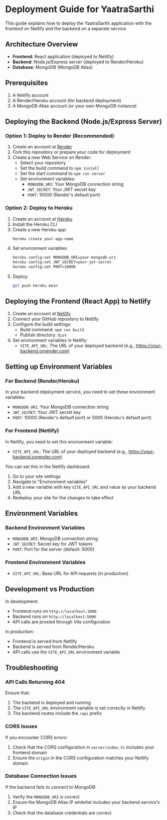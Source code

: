 # Deployment Guide for YaatraSarthi

This guide explains how to deploy the YaatraSarthi application with the frontend on Netlify and the backend on a separate service.

## Architecture Overview

- **Frontend**: React application (deployed to Netlify)
- **Backend**: Node.js/Express server (deployed to Render/Heroku)
- **Database**: MongoDB (MongoDB Atlas)

## Prerequisites

1. A Netlify account
2. A Render/Heroku account (for backend deployment)
3. A MongoDB Atlas account (or your own MongoDB instance)

## Deploying the Backend (Node.js/Express Server)

### Option 1: Deploy to Render (Recommended)

1. Create an account at [Render](https://render.com/)
2. Fork this repository or prepare your code for deployment
3. Create a new Web Service on Render:
   - Select your repository
   - Set the build command to `npm install`
   - Set the start command to `npm run server`
   - Set environment variables:
     - `MONGODB_URI`: Your MongoDB connection string
     - `JWT_SECRET`: Your JWT secret key
     - `PORT`: 10000 (Render's default port)

### Option 2: Deploy to Heroku

1. Create an account at [Heroku](https://heroku.com/)
2. Install the Heroku CLI
3. Create a new Heroku app:
   ```bash
   heroku create your-app-name
   ```
4. Set environment variables:
   ```bash
   heroku config:set MONGODB_URI=your-mongodb-uri
   heroku config:set JWT_SECRET=your-jwt-secret
   heroku config:set PORT=10000
   ```
5. Deploy:
   ```bash
   git push heroku main
   ```

## Deploying the Frontend (React App) to Netlify

1. Create an account at [Netlify](https://netlify.com/)
2. Connect your GitHub repository to Netlify
3. Configure the build settings:
   - Build command: `npm run build`
   - Publish directory: `dist`
4. Set environment variables in Netlify:
   - `VITE_API_URL`: The URL of your deployed backend (e.g., https://your-backend.onrender.com)

## Setting up Environment Variables

### For Backend (Render/Heroku)

In your backend deployment service, you need to set these environment variables:
- `MONGODB_URI`: Your MongoDB connection string
- `JWT_SECRET`: Your JWT secret key
- `PORT`: 10000 (Render's default port) or 5000 (Heroku's default port)

### For Frontend (Netlify)

In Netlify, you need to set this environment variable:
- `VITE_API_URL`: The URL of your deployed backend (e.g., https://your-backend.onrender.com)

You can set this in the Netlify dashboard:
1. Go to your site settings
2. Navigate to "Environment variables"
3. Add a new variable with key `VITE_API_URL` and value as your backend URL
4. Redeploy your site for the changes to take effect

## Environment Variables

### Backend Environment Variables
- `MONGODB_URI`: MongoDB connection string
- `JWT_SECRET`: Secret key for JWT tokens
- `PORT`: Port for the server (default: 5000)

### Frontend Environment Variables
- `VITE_API_URL`: Base URL for API requests (in production)

## Development vs Production

In development:
- Frontend runs on `http://localhost:3000`
- Backend runs on `http://localhost:5000`
- API calls are proxied through Vite configuration

In production:
- Frontend is served from Netlify
- Backend is served from Render/Heroku
- API calls use the `VITE_API_URL` environment variable

## Troubleshooting

### API Calls Returning 404
Ensure that:
1. The backend is deployed and running
2. The `VITE_API_URL` environment variable is set correctly in Netlify
3. The backend routes include the `/api` prefix

### CORS Issues
If you encounter CORS errors:
1. Check that the CORS configuration in `server/index.ts` includes your frontend domain
2. Ensure the `origin` in the CORS configuration matches your Netlify domain

### Database Connection Issues
If the backend fails to connect to MongoDB:
1. Verify the `MONGODB_URI` is correct
2. Ensure the MongoDB Atlas IP whitelist includes your backend service's IP
3. Check that the database credentials are correct
